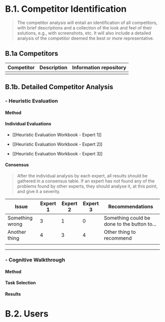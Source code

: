 # B.1. Competitor Identification
>	The competitor analysis will entail an identification of all competitors, with brief descriptions and a collection of the look and feel of their solutions, e.g., with screenshots, etc. It will also include a detailed analysis of the competitor deemed the best or more representative.



## B.1a Competitors


| **Competitor** | **Description** | Information repository |
| -------------- | --------------- | ---------------------- |
|                |                 |                        |




## B.1b. Detailed Competitor Analysis



### - Heuristic Evaluation

#### Method



#### Individual Evaluations


- [[Heuristic Evaluation Workbook - Expert 1]]

- [[Heuristic Evaluation Workbook - Expert 2]]

- [[Heuristic Evaluation Workbook - Expert 3]]


#### Consensus

>	After the individual analysis by each expert, all results should be gathered in a consensus table. If an expert has not found any of the problems found by other experts, they should analyse it, at this point, and give it a severity.

| **Issue**       | **Expert 1** | Expert 2 | Expert 3 | Recommendations                             |
| --------------- | ------------ | -------- | -------- | ------------------------------------------- |
| Something wrong | 3            | 1        | 0        | Something could be done to the button to... |
| Another thing   | 4            | 3        | 4        | Other thing to recommend                    |
|                 |              |          |          |                                             |



---
### - Cognitive Walkthrough

#### Method
<!-- Briefly described  the method you used for the Cognitive Walkthrough analysis.  -->

#### Task Selection


#### Results

# B.2. Users



